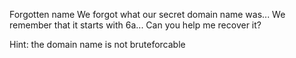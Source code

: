 Forgotten name
We forgot what our secret domain name was... We remember that it starts with 6a... Can you help me recover it?

Hint: the domain name is not bruteforcable
